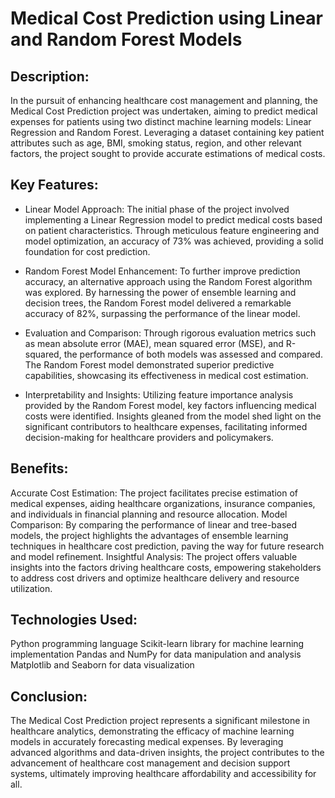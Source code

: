 # Medical Cost Prediction using Linear and Random Forest Models

## Description:

In the pursuit of enhancing healthcare cost management and planning, the Medical Cost Prediction project was undertaken, aiming to predict medical expenses for patients using two distinct machine learning models: Linear Regression and Random Forest. Leveraging a dataset containing key patient attributes such as age, BMI, smoking status, region, and other relevant factors, the project sought to provide accurate estimations of medical costs.

## Key Features:

* Linear Model Approach: The initial phase of the project involved implementing a Linear Regression model to predict medical costs based on patient characteristics. Through meticulous feature engineering and model optimization, an accuracy of 73% was achieved, providing a solid foundation for cost prediction.

* Random Forest Model Enhancement: To further improve prediction accuracy, an alternative approach using the Random Forest algorithm was explored. By harnessing the power of ensemble learning and decision trees, the Random Forest model delivered a remarkable accuracy of 82%, surpassing the performance of the linear model.

* Evaluation and Comparison: Through rigorous evaluation metrics such as mean absolute error (MAE), mean squared error (MSE), and R-squared, the performance of both models was assessed and compared. The Random Forest model demonstrated superior predictive capabilities, showcasing its effectiveness in medical cost estimation.

* Interpretability and Insights: Utilizing feature importance analysis provided by the Random Forest model, key factors influencing medical costs were identified. Insights gleaned from the model shed light on the significant contributors to healthcare expenses, facilitating informed decision-making for healthcare providers and policymakers.

## Benefits:

Accurate Cost Estimation: The project facilitates precise estimation of medical expenses, aiding healthcare organizations, insurance companies, and individuals in financial planning and resource allocation.
Model Comparison: By comparing the performance of linear and tree-based models, the project highlights the advantages of ensemble learning techniques in healthcare cost prediction, paving the way for future research and model refinement.
Insightful Analysis: The project offers valuable insights into the factors driving healthcare costs, empowering stakeholders to address cost drivers and optimize healthcare delivery and resource utilization.

## Technologies Used:

Python programming language
Scikit-learn library for machine learning implementation
Pandas and NumPy for data manipulation and analysis
Matplotlib and Seaborn for data visualization

## Conclusion:

The Medical Cost Prediction project represents a significant milestone in healthcare analytics, demonstrating the efficacy of machine learning models in accurately forecasting medical expenses. By leveraging advanced algorithms and data-driven insights, the project contributes to the advancement of healthcare cost management and decision support systems, ultimately improving healthcare affordability and accessibility for all.

